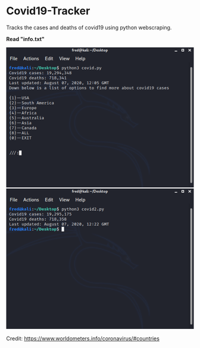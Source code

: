 # Covid19-Tracker
Tracks the cases and deaths of covid19 using python webscraping.

<b>Read "info.txt"</b>

<img src="images/image.png">
<img src="images/image2.png">

Credit: https://www.worldometers.info/coronavirus/#countries 
